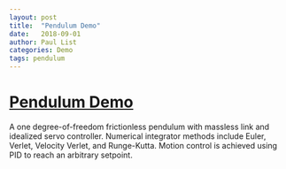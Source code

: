 ```yaml
---
layout: post
title:  "Pendulum Demo"
date:   2018-09-01
author: Paul List
categories: Demo
tags: pendulum
---
```


# [Pendulum Demo](https://listpau.github.io/pendulum/pendularm1.html)

A one degree-of-freedom frictionless pendulum with massless link and idealized servo controller. Numerical integrator methods include Euler, Verlet, Velocity Verlet, and Runge-Kutta. Motion control is achieved using PID to reach an arbitrary setpoint.
